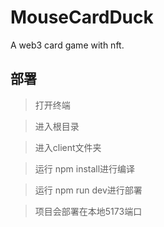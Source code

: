 # MouseCardDuck
A web3 card game with nft.


## 部署
> 打开终端

> 进入根目录

> 进入client文件夹

> 运行 npm install进行编译

> 运行 npm run dev进行部署

> 项目会部署在本地5173端口

